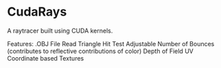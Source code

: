 # CudaRays
A raytracer built using CUDA kernels.

Features:
.OBJ File Read
Triangle Hit Test
Adjustable Number of Bounces (contributes to reflective contributions of color)
Depth of Field
UV Coordinate based Textures
